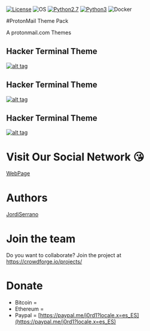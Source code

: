 [![License](https://img.shields.io/badge/License-MIT-blue.svg?style=flat-square)](https://github.com/Manisso/fsociety/blob/master/LICENSE) ![OS](https://img.shields.io/badge/Tested%20On-Linux%20|%20OSX%20|%20Windows%20|%20Android-yellowgreen.svg?style=flat-square) [![Python2.7](https://img.shields.io/badge/Python-2.7-green.svg?style=flat-square)](https://www.python.org/downloads/release/python-2714/) [![Python3](https://img.shields.io/badge/Python-3-green.svg?style=flat-square)](https://github.com/Manisso/fsociety/tree/python3) ![Docker](https://img.shields.io/docker/automated/jrottenberg/ffmpeg.svg?style=flat-square)

#ProtonMail Theme Pack

A protonmail.com Themes

## Hacker Terminal Theme

[![alt tag](https://i.imgur.com/xnMMUO0.png)](URL)

## Hacker Terminal Theme

[![alt tag](https://i.imgur.com/xnMMUO0.png)](URL)

## Hacker Terminal Theme

[![alt tag](https://i.imgur.com/xnMMUO0.png)](URL)


# Visit Our Social Network :kissing_heart:

[WebPage](https://jordiserrano.tk)


# Authors

[JordiSerrano](https://github.com/j0rd1s3rr4n0/)



# Join the team 
 Do you want to collaborate? Join the project at https://crowdforge.io/projects/
 
 # Donate
- Bitcoin  = 
- Ethereum = 
- Paypal =  [https://paypal.me/j0rd1?locale.x=es_ES](https://paypal.me/j0rd1?locale.x=es_ES)



